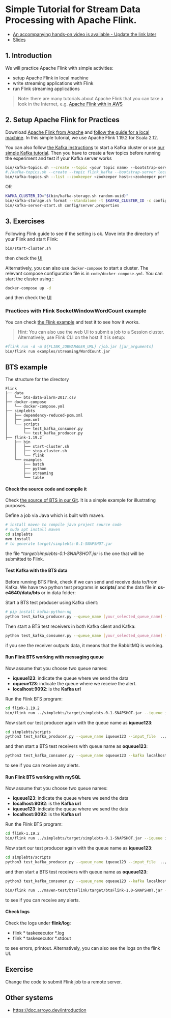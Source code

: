 # Simple Tutorial for Stream Data Processing with Apache Flink.

* [An accompanying hands-on video is available - Update the link later](https://aalto.cloud.panopto.eu/Panopto/Pages/Viewer.aspx?id=35976699-d98c-4dee-bbe4-ac0500ab604d)
* [Slides](slides/cs-e4640-hands-on-flink-streaming.pptx)

## 1. Introduction
We will practice Apache Flink with simple activities:
* setup Apache Flink in local machine
* write streaming applications with Flink
* run Flink streaming applications


>Note: there are many tutorials about Apache Flink that you can take a look in the Internet, e.g. [Apache Flink with in AWS](https://www.youtube.com/watch?v=4FIPt87A_qM)


## 2. Setup Apache Flink for Practices

Download [Apache Flink from Apache](https://flink.apache.org/downloads.html) and [follow the guide for a local machine](https://nightlies.apache.org/flink/flink-docs-stable/). In this simple tutorial, we use Apache Flink 1.19.2 for Scala 2.12.

You can also follow [the Kafka instructions](https://kafka.apache.org/quickstart) to start a Kafka cluster or use [our simple Kafka tutorial](../../tutorials/basickafka/README.md). Then you have to create a few topics before running the experiment and test if your Kafka server works

```bash
bin/kafka-topics.sh --create --topic <your topic name> --bootstrap-server <your Kafka host ip>:<Kafka port>
#./kafka-topics.sh --create --topic flink_kafka --bootstrap-server localhost:9092
bin/kafka-topics.sh --list --zookeeper <zookeeper host>:<zookeeper port>
```

OR 
```bash
KAFKA_CLUSTER_ID="$(bin/kafka-storage.sh random-uuid)"
bin/kafka-storage.sh format --standalone -t $KAFKA_CLUSTER_ID -c config/server.properties
bin/kafka-server-start.sh config/server.properties
```

## 3. Exercises
Following Flink guide to see if the setting is ok. Move into the directory of your Flink and start Flink:
```bash
bin/start-cluster.sh
```
then check the [UI](http://localhost:8081)

Alternatively, you can also use `docker-compose` to start a cluster. The relevant compose configuration file is in `code/docker-compose.yml`.  You can start the cluster using :
```bash
docker-compose up -d
```
and then check the [UI](http://localhost:8081)


### Practices with Flink  SocketWindowWordCount example

You can check [the Flink example](https://nightlies.apache.org/flink/flink-docs-release-1.19/docs/try-flink/local_installation/) and test it to see how it works.

>Hint: You can also use the web UI to submit a job to a Session cluster. Alternatively, use Flink CLI on the host if it is setup: 

```bash
#flink run -d -m ${FLINK_JOBMANAGER_URL} /job.jar [jar_arguments]
bin/flink run examples/streaming/WordCount.jar
```

## BTS example

The structure for the directory 
```
Flink
├── data
│   └── bts-data-alarm-2017.csv
├── docker-compose
│   └── docker-compose.yml
├── simplebts
│   ├── dependency-reduced-pom.xml
│   ├── pom.xml
│   └── scripts
│       ├── test_kafka_consumer.py
│       └── test_kafka_producer.py
├── flink-1.19.2
    ├── bin
    │   ├── start-cluster.sh
    │   ├── stop-cluster.sh
    │   └── flink
    └── examples
        ├── batch
        ├── python
        ├── streaming
        └── table
```
#### Check the source code and compile it
Check [the source of BTS in our Git](code/simplebts/). It is a simple example for illustrating purposes. 

Define a job via Java which is built with maven.

```bash
# install maven to compile java project source code
# sudo apt install maven
cd simplebts
mvn install
# to generate target/simplebts-0.1-SNAPSHOT.jar
```
the file **target/simplebts-0.1-SNAPSHOT.jar* is the one that will be submitted to Flink.

#### Test Kafka with the BTS data
Before running BTS Flink, check if we can send and receive data to/from Kafka. We have two python test programs in **scripts/** and the data file in **cs-e4640/data/bts** or in data folder:

Start a BTS test producer using Kafka client:
```bash
# pip install kafka-python-ng
python test_kafka_producer.py --queue_name [your_selected_queue_name] --input_file  [cs-e4640/data/bts/bts-data-alarm-2017.csv] --kafka [your_kafka_host]
```
Then start a BTS test receivers in both Kafka client and Kafka:
```bash
python test_kafka_consumer.py --queue_name [your_selected_queue_name] --kafka [your_kafka_host]
```
if you see the receiver outputs data, it means that the RabbitMQ is working.

#### Run Flink BTS working with messaging queue

Now assume that you choose two queue names:
* **iqueue123**: indicate the queue where we send the data
* **oqueue123**: indicate the queue where we receive the alert.
* **localhost:9092**: is the **Kafka url**

Run the Flink BTS program:

```bash
cd flink-1.19.2
bin/flink run ../simplebts/target/simplebts-0.1-SNAPSHOT.jar --iqueue iqueue123 --oqueue oqueue123 --kafkaurl localhost:9092  --outkafkaurl localhost:9092 --parallelism 1
```
Now start our test producer again with the queue name as **iqueue123**:
```bash
cd simplebts/scripts
python3 test_kafka_producer.py --queue_name iqueue123 --input_file  ../../data/bts-data-alarm-2017.csv --kafka localhost:9092
```
and then start a BTS test receivers with queue name as **oqueue123**:
```bash
python3 test_kafka_consumer.py --queue_name oqueue123 --kafka localhost:9092
```
to see if you can receive any alerts.

#### Run Flink BTS working with mySQL

Now assume that you choose two queue names:
* **iqueue123**: indicate the queue where we send the data
* **localhost:9092**: is the **Kafka url**
* **iqueue123**: indicate the queue where we send the data
* **localhost:9092**: is the **Kafka url**

Run the Flink BTS program:

```bash
cd flink-1.19.2
bin/flink run ../simplebts/target/simplebts-0.1-SNAPSHOT.jar --iqueue iqueue123 --oqueue oqueue123 --kafkaurl localhost:9092  --outkafkaurl localhost:9092 --parallelism 1
```
Now start our test producer again with the queue name as **iqueue123**:
```bash
cd simplebts/scripts
python3 test_kafka_producer.py --queue_name iqueue123 --input_file  ../../data/bts-data-alarm-2017.csv --kafka localhost:9092
```
and then start a BTS test receivers with queue name as **oqueue123**:
```bash
python3 test_kafka_consumer.py --queue_name oqueue123 --kafka localhost:9092
```
```bash
bin/flink run ../maven-test/btsFlink/target/btsFlink-1.0-SNAPSHOT.jar --iqueue iQ --oqueue oQ --inkafkaurl localhost:9092 --outkafkaurl localhost:9092 --databaseHost 34.88.158.221:3306 --databaseUser bigdata --databasePass tridep --databaseName hong3_database --tablename bts_alert_test
```
to see if you can receive any alerts.
#### Check logs
Check the logs under **flink/log**:
* flink * taskexecutor *.log
* flink * taskexecutor *.stdout

to see errors, printout.
Alternatively, you can also see the logs on the flink UI.

## Exercise

Change the code to submit Flink job to a remote server.

## Other systems

- https://doc.arroyo.dev/introduction
